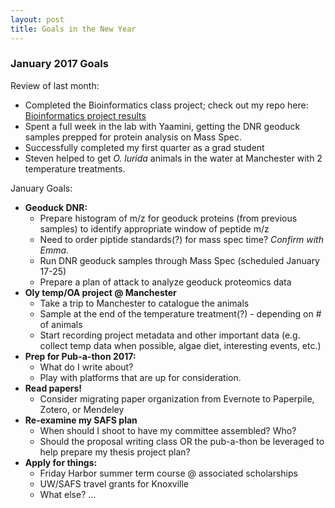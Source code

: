 ```yaml
---
layout: post
title: Goals in the New Year
---
```


### January 2017 Goals

Review of last month:
  * Completed the Bioinformatics class project; check out my repo here: [Bioinformatics project results](https://github.com/laurahspencer/546-Bioinformatics/tree/master/2016-10_Geo-Ann-Project/results)
  * Spent a full week in the lab with Yaamini, getting the DNR geoduck samples prepped for protein analysis on Mass Spec.
  * Successfully completed my first quarter as a grad student
  * Steven helped to get _O. lurida_ animals in the water at Manchester with 2 temperature treatments. 
  
January Goals:  
  * **Geoduck DNR:**  
      * Prepare histogram of m/z for geoduck proteins (from previous samples) to identify appropriate window of peptide m/z  
      * Need to order piptide standards(?) for mass spec time? _Confirm with Emma._
      * Run DNR geoduck samples through Mass Spec (scheduled January 17-25)  
      * Prepare a plan of attack to analyze geoduck proteomics data  
  * **Oly temp/OA project @ Manchester**  
    * Take a trip to Manchester to catalogue the animals  
    * Sample at the end of the temperature treatment(?) - depending on # of animals  
    * Start recording project metadata and other important data (e.g. collect temp data when possible, algae diet, interesting events, etc.)  
  * **Prep for Pub-a-thon 2017:**
    * What do I write about?
    * Play with platforms that are up for consideration.
  * **Read papers!**   
    * Consider migrating paper organization from Evernote to Paperpile, Zotero, or Mendeley
  * **Re-examine my SAFS plan**
    * When should I shoot to have my committee assembled? Who?
    * Should the proposal writing class OR the pub-a-thon be leveraged to help prepare my thesis project plan?
  * **Apply for things:** 
    * Friday Harbor summer term course @ associated scholarships
    * UW/SAFS travel grants for Knoxville
    * What else? ... 
